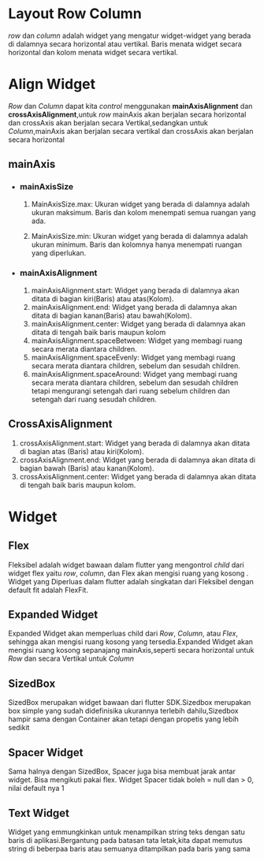 #  Layout Row Column
*row* dan *column* adalah widget yang mengatur widget-widget yang berada di dalamnya secara horizontal atau vertikal. Baris menata widget secara horizontal dan kolom menata widget secara vertikal.

# Align Widget
*Row* dan *Column* dapat kita *control* menggunakan <b>mainAxisAlignment</b> dan <b>crossAxisAlignment</b>,untuk *row* mainAxis akan berjalan secara horizontal dan crossAxis akan berjalan secara Vertikal,sedangkan untuk *Column*,mainAxis akan berjalan secara vertikal dan crossAxis akan berjalan secara horizontal

## mainAxis

- ### mainAxisSize
  1. MainAxisSize.max: Ukuran widget yang berada di dalamnya adalah ukuran maksimum. Baris dan kolom menempati semua ruangan yang ada.
     
  2. MainAxisSize.min: Ukuran widget yang berada di dalamnya adalah ukuran minimum. Baris dan kolomnya hanya menempati ruangan yang diperlukan.

- ### mainAxisAlignment
  1. mainAxisAlignment.start: Widget yang berada di dalamnya akan ditata di bagian kiri(Baris) atau atas(Kolom).
  2. mainAxisAlignment.end: Widget yang berada di dalamnya akan ditata di bagian kanan(Baris) atau bawah(Kolom).
  3. mainAxisAlignment.center: Widget yang berada di dalamnya akan ditata di tengah baik baris maupun kolom
  4. mainAxisAlignment.spaceBetween: Widget yang membagi ruang secara merata diantara children.
  5. mainAxisAlignment.spaceEvenly: Widget yang membagi ruang secara merata diantara children, sebelum dan sesudah children.
  6. mainAxisAlignment.spaceAround: Widget yang membagi ruang secara merata diantara children, sebelum dan sesudah children tetapi mengurangi setengah dari ruang sebelum children dan setengah dari ruang sesudah children.

## CrossAxisAlignment
  1. crossAxisAlignment.start: Widget yang berada di dalamnya akan ditata di bagian atas (Baris) atau kiri(Kolom).
  2. crossAxisAlignment.end: Widget yang berada di dalamnya akan ditata di bagian bawah (Baris)  atau kanan(Kolom).
  3. crossAxisAlignment.center: Widget yang berada di dalamnya akan ditata di tengah baik baris maupun kolom.

# Widget
## Flex
Fleksibel adalah widget bawaan dalam flutter yang mengontrol *child* dari widget flex yaitu *row*, *column*, dan Flex akan mengisi ruang yang kosong . Widget yang Diperluas dalam flutter adalah singkatan dari Fleksibel dengan default fit adalah FlexFit.

## Expanded Widget
Expanded Widget akan memperluas child dari *Row*, *Column*, atau *Flex*, sehingga akan mengisi ruang kosong yang tersedia.Expanded Widget akan mengisi ruang kosong sepanajang mainAxis,seperti secara horizontal untuk *Row* dan secara Vertikal untuk *Column*


## SizedBox
SizedBox merupakan widget bawaan dari flutter SDK.Sizedbox merupakan box simple yang sudah didefinisika ukurannya terlebih dahilu,Sizedbox hampir sama dengan Container akan tetapi dengan propetis yang lebih sedikit

## Spacer Widget
 Sama halnya dengan SizedBox, Spacer juga bisa membuat jarak antar widget. Bisa mengikuti pakai flex. Widget Spacer tidak boleh = null dan > 0, nilai default nya 1

## Text Widget
Widget yang emmungkinkan untuk menampilkan string teks dengan satu baris di aplikasi.Bergantung pada batasan tata letak,kita dapat memutus string di beberpaa baris atau semuanya ditampilkan pada baris yang sama
